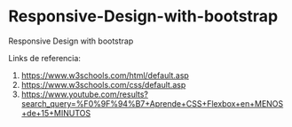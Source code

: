 # Responsive-Design-with-bootstrap
Responsive Design with bootstrap

Links de referencia:
1. https://www.w3schools.com/html/default.asp
2. https://www.w3schools.com/css/default.asp
3. https://www.youtube.com/results?search_query=%F0%9F%94%B7+Aprende+CSS+Flexbox+en+MENOS+de+15+MINUTOS
